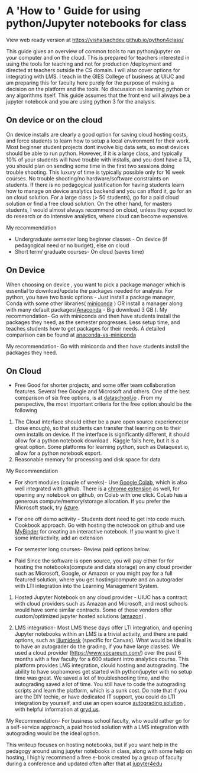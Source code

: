 # A 'How to ' Guide for using python/Jupyter notebooks for class
View web ready version at https://vishalsachdev.github.io/python4class/

This guide gives an overview of common tools to run python/jupyter on your computer and on the cloud. This is prepared for teachers interested in using the tools for teaching and not for production /deployment and directed at teachers outside the CS domain. I will also cover options for integrating with LMS. I teach in the GIES College of business at UIUC and am preparing this for faculty here purely for the purpose of making a decision on the platform  and the tools. No discussion on learning python or any algorithms itself. This guide assumes that the front end will always be a jupyter notebook and you are using python 3 for the analysis.



## On device or on the cloud
On device installs are clearly a good option for saving cloud hosting costs, and force students to learn how to setup a local environment for their work. Most beginner student projects dont involve big data sets, so most devices should be able to run python. However, if it is a large class, and typically 10% of your students will have trouble with installs, and you dont have a TA, you should plan on sending some time in the first two sessions doing trouble shooting. This luxury of time is typically possible only for 16 week courses.   No trouble shooting/no hardware/software constraints on students. If there is no pedagogical justification for having students learn how to manage on device analytics backend and you can afford it, go for an on cloud solution. For a large class (> 50 students), go for a paid cloud solution or find a free cloud solution. On the other hand, for masters students, I would almost always recommend on cloud, unless they expect to do research or do intensive analytics, where cloud can become expensive.

My recommendation
- Undergraduate semester long beginner classes - On device (if pedagogical need or no budget), else on cloud
- Short term/ graduate courses- On cloud (saves time)

## On Device  
When choosing on device , you want to pick a package manager which is essential to download/update the packages needed for analysis. For python, you have two basic options - Just install a package manager, Conda with some other libraries( [miniconda](https://docs.conda.io/en/latest/miniconda.html) ) OR  install a manager along with many default packages([Anaconda](https://www.anaconda.com/distribution/) - Big download 3 GB  ). My recommendation- Go with miniconda and then have students install the packages they need, as the semester progresses. Less setup time, and teaches students how to get packages for their needs. A detailed comparison can be found at [anaconda-vs-miniconda](http://deeplearning.lipingyang.org/2018/12/23/anaconda-vs-miniconda-vs-virtualenv/)

My recommendation- Go with miniconda and then have students install the packages they need.

## On Cloud
- Free
Good for shorter projects, and some offer team collaboration features. Several free Google and Microsoft and others. One of the best comparison of six free options, is at [dataschool.io](https://www.dataschool.io/cloud-services-for-jupyter-notebook/) . From my perspective, the most important criteria for the free option should be the following

1. The Cloud interface should either be a pure open source experience(or close enough), so that students can transfer that learning on to their own installs on device. If the interface is significantly different, it should allow for a python notebook download . Kaggle fails here, but it is a great option. Some platforms for learning python, such as Dataquest.io, allow for a python notebook export.
2. Reasonable memory for processing and disk space for data


My Recommendation
- For short modules (couple of weeks)- Use [Google Colab](https://colab.research.google.com/), which is also well integrated with github. There is a [chrome extension](https://chrome.google.com/webstore/detail/open-in-colab/iogfkhleblhcpcekbiedikdehleodpjo?hl=en)  as well, for opening any notebook on github, on Colab with one click. CoLab has a generous compute/memory/storage allocation. If you prefer the Microsoft stack, try [Azure](https://notebooks.azure.com/).
- For one off demo activity - Students dont need to get into code much. Cookbook approach. Go with hosting the notebook on github and use [MyBinder](https://ovh.mybinder.org/) for creating an interactive notebook. If you want to give it some interactivity, add an extension
- For semester long courses- Review paid options below.


- Paid
Since the software is open source, you will pay either for for hosting the notebooks(compute and data storage) on any cloud provider such as Microsoft, Google, or Amazon or you might pay for a full featured solution, where you get hosting/compute and an autograder with LTI integration into the Learning Management System.

1. Hosted Jupyter Notebook on any cloud provider - UIUC has a contract with cloud providers such as Amazon and Microsoft, and most schools would have some similar contracts. Some of these vendors offer custom/optimized jupyter hosted solutions ([amazon](https://docs.aws.amazon.com/emr/latest/ManagementGuide/emr-managed-notebooks.html)) .

2. LMS integration- Most LMS these days offer LTI integration, and opening Jupyter notebooks within an LMS is a trivial activity, and there are paid options, such as [illumidesk](https://www.illumidesk.com/) (specific for Canvas). What would be ideal is to have an autograder do the grading, if you have large classes. We used a cloud provider (https://www.vocareum.com/)  over the past 6 months with a few faculty for a 600 student intro analytics course. This platform provides LMS integration, clould hosting and autograding. The ability to have sophomores get started with python/jupyter with no setup time was great. We saved a lot of troubleshooting time, and the autograding saved a lot of time. You still have to code the autograding scripts and learn the platform, which is a sunk cost.  Do note that if you are the DIY techie, or have dedicated IT support, you could do LTI integration by yourself, and use an open source [autograding solution](https://github.com/jupyter/nbgrader) , with helpful information at [gryd.us](https://gryd.us/autograding-using-jupyter-notebooks/).

My Recommendation- For business school faculty, who would rather go for a self-service approach, a paid hosted solution with a LMS integration with autograding would be the ideal option. 

This writeup focuses on hosting notebooks, but if you want help in the pedagogy around using jupyter notebooks in class, along with some help on hosting, I highly recommend a free e-book created by a group of faculty during a conference and updated often after that at [jupyter4edu](https://jupyter4edu.github.io/jupyter-edu-book/)
